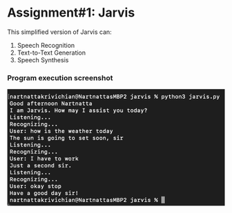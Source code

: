 # Assignment#1: Jarvis
This simplified version of Jarvis can:
1. Speech Recognition
2. Text-to-Text Generation
3. Speech Synthesis

### Program execution screenshot
![prog-exe](./prog-exe.png)